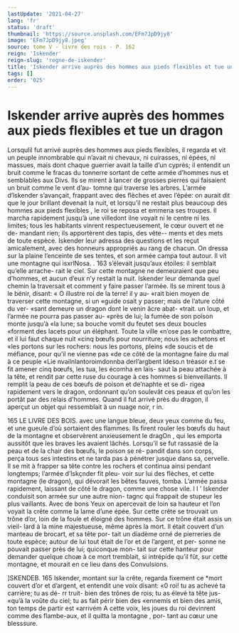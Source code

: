 ```yaml
---
lastUpdate: '2021-04-27'
lang: 'fr'
status: 'draft'
thumbnail: 'https://source.unsplash.com/EFm7JpD9jy8'
image: 'EFm7JpD9jy8.jpeg'
source: tome V - livre des rois - P. 162
reign: 'Iskender'
reign-slug: 'regne-de-iskender'
title: 'Iskender arrive auprès des hommes aux pieds flexibles et tue un dragon | Le Livre des Rois | Shâhnâmeh'
tags: []
order: '025'
---
```


# Iskender arrive auprès des hommes aux pieds flexibles et tue un dragon

Lorsqulil fut arrivé auprès des hommes aux pieds
flexibles, il regarda et vit un peuple innombrable qui n’avait ni chevaux, ni cuirasses, ni épées, ni massues, mais dont chaque guerrier avait la taille d’un cyprès; il entendit un bruit comme le fracas du tonnerre sortant de cette armée d’hommes nus et semblables aux Divs. Ils se mirent à lancer de grosses pierres qui faisaient un bruit comme le vent d’au- tomne qui traverse les arbres. L’armée d’lskender
s’avançait, frappant avec des flèches et avec l’épée:
on aurait dit que le jour brillant devenait la nuit, et lorsqu’il ne restait plus beaucoup des hommes aux pieds flexibles , le roi se reposa et emmena ses troupes.
Il marcha rapidement jusqu’à une villedont ilne voyait ni le centre ni les limites; tous les habitants vinrent respectueusement, le cœur ouvert et ne de- mandant rien; ils apportèrent des tapis, des vête-- ments et des mets de toute espèce. Iskender leur adressa des questions et les reçut amicalement, avec des honneurs appropriés au rang de chacun. On dressa sur la plaine l’enceinte de ses tentes, et son armée campa tout autour. Il vit une montagne qui
isxrlNosa. . 163 s’élevait jusqu’aux étoiles: il semblait qu’elle arrache-
rait le ciel. Sur cette montagne ne demeuraient que peu d’hommes, et aucun d’eux n’y restait la nuit.
Iskender leur demanda quel chemin la traversait et comment y faire passer l’armée. Ils se mirent tous à
le bénir, disant: « O illustre roi de la terre! il y au- «rait bien moyen de traverser cette montagne, si un «guide osait y passer; mais de l’ature côté du ver-
«sant demeure un dragon dont le venin âcre abat- «trait. un loup, et l’armée ne pourra pas passer au-
«près de lui; la fumée de son poison monte jusqu’à
«la lune; sa bouche vomit du feutet ses deux boucles «forment des lacets pour un éléphant. Toute la ville «n’ose pas le combattre, et il lui faut chaque nuit «cinq bœufs pour nourriture; nous les achetons et «les portons sur les rochers: nous les portons, pleins «de soucis et de méfiance, pour qu’il ne vienne pas
«de ce côté de la montagne faire du mal à ce peuple
«Lie nvailnlantoroimdonnba derl’argbent ldeso.n tréasor e.t
se fit amener cinq bœufs, les tua, les écomha en lais- saut la peau attachée à la tête, et rendit par cette ruse
du courage à ces hommes si bienveillants. Il remplit la peau de ces bœufs de poison et de’naphte et se di- rigea rapidement vers le dragon, ordonnant qu’on soulevât ces peaux et qu’on les portât par des relais d’hommes. Quand il fut arrivé près du dragon, il aperçut un objet qui ressemblait à un nuage noir,
r in.

165 LE LIVRE DES BOIS.
avec une langue bleue, deux yeux comme du feu, et une gueule d’où sortaient des flammes. Ils firent rouler
les bœufs du haut de la montagne et observèrent anxieusement le dragOn , qui les emporta aussitôt que les braves les avaient lâchés. Lorsqu’il se fut rassasié
de la peau et de la chair des bœufs, le poison se ré- pandit dans son corps, perça tous ses intestins et ne tarda pas à pénétrer jusque dans sa, cervelle. Il se
mit à frapper sa tête contre les rochers et continua ainsi pendant longtemps; l’armée d’lskçnder fit pleu-
voir sur lui des flèches, et cette montagne (le dragon), qui dévorait les bêtes fauves, tomba. L’armée passa
rapidement, laissant de côté le dragon, comme une
chose vile. l I ’
Iskender conduisit son armée sur une autre nion-
tagnc qui frappait de stupeur les plus vaillants. Avec de bons Yeux on apercevait de loin sa hauteur et l’on voyait la crête comme la lame d’une épée. Sur cette
crête se trouvait un trône d’or, loin de la foule et éloigné des hommes. Sur ce trône était assis un vieil-
lard à la mine majestueuse, même après la mort. Il était couvert d’un manteau de brocart, et sa tête por-
tait un diadème orné de pierreries de toute espèce; autour de lui tout était de l’or et de l’argent, et per-
sonne ne pouvait passer près de lui; quiconque mon- tait sur cette hanteur pour demander quelque choæ à ce mort tremblait, si intrépide qu’il fût, sur cette montagne, et mourait en ce lieu dans des Convulsions.

]SKENDEB. 165 Iskender, montant sur la crête, regarda fixement ce
\*mort couvert d’or et d’argent, et entendit une voix disant: «0 roi! tu as achevé ta carrière; tu as dé- rr truit- bien des trônes de rois; tu as élevé ta tête jus- «qu’à la voûte du ciel; tu as fait périr bien des
«ennemis et bien des amis, ton temps de partir est «arrivém A cette voix, les joues du roi devinrent comme des flambe-aux, et il quitta la montagne , por-
tant au cœur une blesssure.
